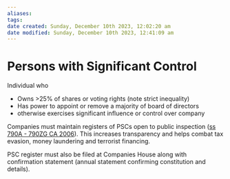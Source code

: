 ```yaml
---
aliases: 
tags: 
date created: Sunday, December 10th 2023, 12:02:20 am
date modified: Sunday, December 10th 2023, 12:41:09 am
---
```


# Persons with Significant Control

Individual who

- Owns >25% of shares or voting rights (note strict inequality)
- Has power to appoint or remove a majority of board of directors
- otherwise exercises significant influence or control over company

Companies must maintain registers of PSCs open to public inspection ([ss 790A - 790ZG CA 2006](https://www.legislation.gov.uk/ukpga/2006/46/section/790A)). This increases transparency and helps combat tax evasion, money laundering and terrorist financing.

PSC register must also be filed at Companies House along with confirmation statement (annual statement confirming constitution and details).
